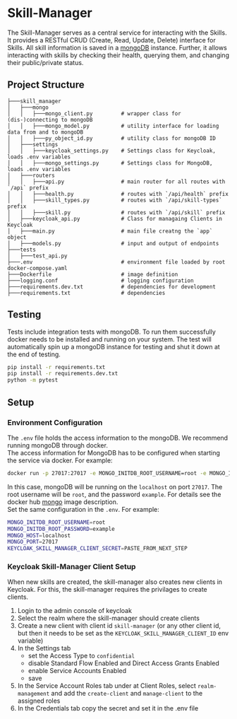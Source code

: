 # Skill-Manager
The Skill-Manager serves as a central service for interacting with the Skills. It provides a RESTful CRUD (Create, Read, Update, Delete) interface for Skills. All skill information is saved in a [mongoDB](https://www.mongodb.com/) instance. Further, it allows interacting with skills by checking their health, querying them, and changing their public/private status.

## Project Structure
```
├───skill_manager
│   ├───mongo
│   │   ├───mongo_client.py         # wrapper class for (dis-)connecting to mongoDB
│   │   ├───mongo_model.py          # utility interface for loading data from and to mongoDB
│   │   ├───py_object_id.py         # utility class for mongoDB ID
│   ├───settings
│   │   ├───keycloak_settings.py    # Settings class for Keycloak, loads .env variables
│   │   ├───mongo_settings.py       # Settings class for MongoDB, loads .env variables
│   ├───routers
│   │   ├───api.py                  # main router for all routes with `/api` prefix
│   │   ├───health.py               # routes with `/api/health` prefix
│   │   ├───skill_types.py          # routes with `/api/skill-types` prefix
│   │   ├───skill.py                # routes with `/api/skill` prefix
│   ├───keycloak_api.py             # Class for managaing Clients in Keycloak
│   ├───main.py                     # main file creatng the `app` object
│   ├───models.py                   # input and output of endpoints
├───tests
│   ├───test_api.py
├───.env                            # environment file loaded by root docker-compose.yaml
├───Dockerfile                      # image definition
├───logging.conf                    # logging configuration
├───requirements.dev.txt            # dependencies for development
├───requirements.txt                # dependencies
```

## Testing
Tests include integration tests with mongoDB. To run them successfully docker needs to be installed and running on your system. The test will automatically spin up a mongoDB instance for testing and shut it down at the end of testing.
```bash
pip install -r requirements.txt
pip install -r requirements.dev.txt
python -m pytest
```
## Setup
### Environment Configuration
The `.env` file holds the access information to the mongoDB. We recommend running mongoDB through docker.  
The access information for MongoDB has to be configured when starting the service via docker. For example:  
```bash
docker run -p 27017:27017 -e MONGO_INITDB_ROOT_USERNAME=root -e MONGO_INITDB_ROOT_PASSWORD=example mongo
```
In this case, mongoDB will be running on the `localhost` on port `27017`. The root username will be `root`, and the password `example`. For details see the docker hub [mongo](https://hub.docker.com/_/mongo) image description.  
Set the same configuration in the `.env`. For example:
```bash
MONGO_INITDB_ROOT_USERNAME=root
MONGO_INITDB_ROOT_PASSWORD=example
MONGO_HOST=localhost
MONGO_PORT=27017
KEYCLOAK_SKILL_MANAGER_CLIENT_SECRET=PASTE_FROM_NEXT_STEP
```
### Keycloak Skill-Manager Client Setup
When new skills are created, the skill-manager also creates new clients in Keycloak. For this, the skill-manager requires the privilages to create clients.
1. Login to the admin console of keycloak
2. Select the realm where the skill-manager should create clients
3. Create a new client with client id `skill-manager` (or any other client id, but then it needs to be set as the `KEYCLOAK_SKILL_MANAGER_CLIENT_ID` env variable)
4. In the Settings tab
    - set the Access Type to `confidential`
    - disable Standard Flow Enabled and Direct Access Grants Enabled
    - enable Service Accounts Enabled
    - save
5. In the Service Account Roles tab under at Client Roles, select `realm-management` and add the `create-client` and `manage-client` to the assigned roles
6. In the Credentials tab copy the secret and set it in the .env file

